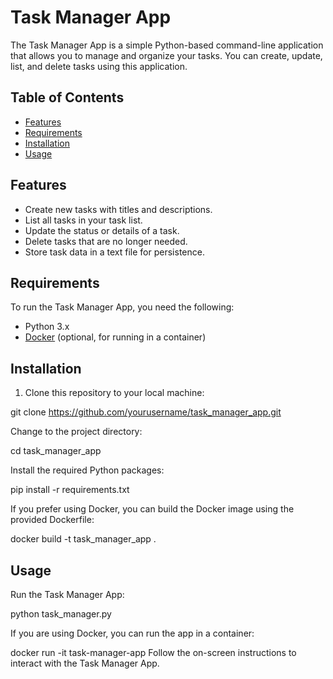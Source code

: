 # Task Manager App

The Task Manager App is a simple Python-based command-line application that allows you to manage and organize your tasks. You can create, update, list, and delete tasks using this application.

## Table of Contents

- [Features](#features)
- [Requirements](#requirements)
- [Installation](#installation)
- [Usage](#usage)

## Features

- Create new tasks with titles and descriptions.
- List all tasks in your task list.
- Update the status or details of a task.
- Delete tasks that are no longer needed.
- Store task data in a text file for persistence.

## Requirements

To run the Task Manager App, you need the following:

- Python 3.x
- [Docker](https://www.docker.com/) (optional, for running in a container)

## Installation

1. Clone this repository to your local machine:

git clone https://github.com/yourusername/task_manager_app.git

Change to the project directory:

cd task_manager_app

Install the required Python packages:

pip install -r requirements.txt

If you prefer using Docker, you can build the Docker image using the provided Dockerfile:

docker build -t task_manager_app .

## Usage

Run the Task Manager App:

python task_manager.py

If you are using Docker, you can run the app in a container:

docker run -it task-manager-app
Follow the on-screen instructions to interact with the Task Manager App.
